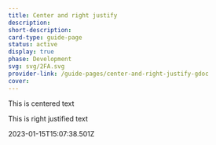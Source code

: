 ```yaml
---
title: Center and right justify
description: 
short-description: 
card-type: guide-page
status: active
display: true
phase: Development
svg: svg/2FA.svg
provider-link: /guide-pages/center-and-right-justify-gdoc
cover: 
---
```

<div class="content-section">
<div class="section-container" markdown="1">
<div class="center" markdown="1">


This is centered text

</div>


This is right justified text
</div>
</div> 2023-01-15T15:07:38.501Z